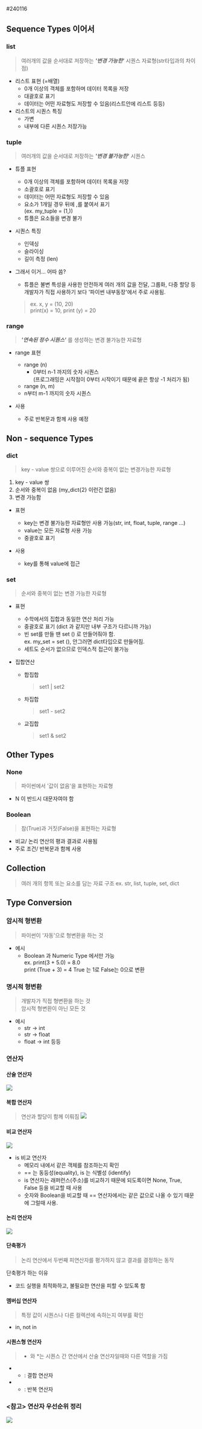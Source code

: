 #240116
## Sequence Types 이어서

### list
>여러개의 값을 순서대로 저장하는 ***'변경 가능한'*** 시퀀스 자료형(str타입과의 차이점)  
- 리스트 표현 (=배열)
  - 0개 이상의 객체를 포함하며 데이터 목록을 저장
  - 대괄호로 표기
  - 데이터는 어떤 자료형도 저장할 수 있음(리스트안에 리스트 등등)
- 리스트의 시퀀스 특징  
  - 가변
  - 내부에 다른 시퀀스 저장가능

### tuple
>여러개의 값을 순서대로 저장하는 ***'변경 불가능한'*** 시퀀스
- 튜플 표현
  - 0개 이상의 객체를 포함하며 데이터 목록을 저장
  - 소괄호로 표기
  - 데이터는 어떤 자료형도 저장할 수 있음
  - 요소가 1개일 경우 뒤에 ,를 붙여서 표기  
  (ex. my_tuple = (1,))
  - 튜플은 요소들을 변경 불가

- 시퀀스 특징
  - 인덱싱
  - 슬라이싱
  - 길이 측정 (len)

- 그래서 이거... 어따 씀?
  - 튜플은 불변 특성을 사용한 안전하게 여러 개의 값을 전달, 그룹화, 다중 할당 등 개발자가 직접 사용하기 보다 '파이썬 내부동장'에서 주로 사용됨.  
  > ex. x, y = (10, 20)  
  print(x) = 10,  print (y) = 20

### range
> ***'연속된 정수 시퀀스'*** 를 생성하는 변경 불가능한 자료형
- range 표현
  - range (n)
    - 0부터 n-1 까지의 숫자 시퀀스  
    (프로그래밍은 시작점이 0부터 시작이기 때문에 끝은 항상 -1 처리가 됨)
  -  range (n, m)
    - n부터 m-1 까지의 숫자 시퀀스

- 사용
  - 주로 반복문과 함께 사용 예정

## Non - sequence Types

### dict
> key - value 쌍으로 이루어진 순서와 중복이 없는 변경가능한 자료형
1. key - value 쌍
2. 순서와 중복이 없음 (my_dict{2} 이런건 없음)
3. 변경 가능함

- 표현
  - key는 변경 불가능한 자료형만 사용 가능(str, int, float, tuple, range ...)  
  - value는 모든 자료형 사용 가능
  - 중괄호로 표기

- 사용
  - key를 통해 value에 접근

### set
> 순서와 중복이 없는 변경 가능한 자료형
- 표현
  - 수학에서의 집합과 동일한 연산 처리 가능
  - 중괄호로 표기 (dict 과 같지만 내부 구조가 다르니까 가능)
  - 빈 set를 만들 땐 set () 로 만들어줘야 함.  
  ex. my_set = set (),  안그러면 dict타입으로 만들어짐.  
  - 세트도 순서가 없으므로 인덱스적 접근이 불가능

- 집합연산
  - 합집합
    > set1 | set2
  - 차집합
    > set1 - set2
  - 교집합
    > set1 & set2

## Other Types

### None
> 파이썬에서 '값이 없음'을 표현하는 자료형
- N 이 반드시 대문자여야 함

### Boolean
>참(True)과 거짓(False)을 표현하는 자료형
- 비교/ 논리 연산의 평과 결과로 사용됨
- 주로 조건/ 반복문과 함께 사용

## Collection
> 여러 개의 항목 또는 요소를 담는 자료 구조
ex. str, list, tuple, set, dict  

## Type Conversion
### 암시적 형변환
> 파이썬이 '자동'으로 형변환을 하는 것
- 예시
  - Boolean 과 Numeric Type 에서만 가능  
   ex. print(3 + 5.0) = 8.0  
       print (True + 3) = 4
       True 는 1로 False는 0으로 변환

### 명시적 형변환
> 개발자가 직접 형변환을 하는 것  
암시적 형변환이 아닌 모든 것

- 예시
  - str -> int
  - str -> float
  - float -> int 등등

### 연산자

#### 산술 연산자
![](./images/image-1.png)

#### 복합 연산자
> 연산과 할당이 함께 이뤄짐
![](./images/image.png)

#### 비교 연산자
![](./images/image-2.png)

- is 비교 연산자
  - 메모리 내에서 같은 객체를 참조하는지 확인
  - == 는 동등성(equality), is 는 식별성 (identify)
  - is 연산자는 래퍼런스(주소)를 비교하기 때문에 되도록이면 None, True, False 등을 비교할 때 사용
  - 숫자와 Boolean을 비교할 때 == 연산자에서는 같은 값으로 나올 수 있기 때문에 그럴때 사용.

#### 논리 연산자
![](./images/image-3.png)

#### 단축평가
> 논리 연산에서 두번째 피연산자를 평가하지 않고 결과를 결정하는 동작

단축평가 하는 이유
- 코드 실행을 최적화하고, 불필요한 연산을 피할 수 있도록 함

#### 멤버십 연산자
> 특정 값이 시퀀스나 다른 컬렉션에 속하는지 여부를 확인
- in, not in

#### 시퀀스형 연산자
> + 와 *는 시퀀스 간 연산에서 산술 연산자일때와 다른 역할을 가짐
- + : 결합 연산자
- * : 반복 연산자

### <참고> 연산자 우선순위 정리
![](./images/image-4.png)
